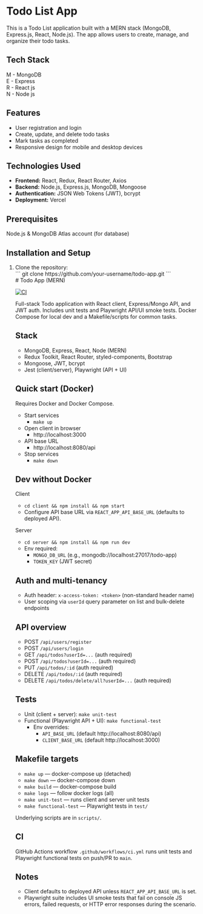 # Todo List App
This is a Todo List application built with a MERN stack (MongoDB, Express.js, React, Node.js).
The app allows users to create, manage, and organize their todo tasks.

## Tech Stack
M - MongoDB </br>
E - Express </br>
R - React js </br>
N - Node js </br>

## Features
<ul>
  <li>User registration and login</li>
  <li>Create, update, and delete todo tasks</li>
  <li>Mark tasks as completed</li>
  <li>Responsive design for mobile and desktop devices</li>
</ul>

## Technologies Used
<ul>
  <li><strong>Frontend:</strong> React, Redux, React Router, Axios</li>
  <li><strong>Backend:</strong> Node.js, Express.js, MongoDB, Mongoose</li>
  <li><strong>Authentication:</strong> JSON Web Tokens (JWT), bcrypt</li>
  <li><strong>Deployment:</strong> Vercel</li>
</ul>

## Prerequisites
Node.js &
MongoDB Atlas account (for database)

## Installation and Setup
<ol>
  <li>Clone the repository: </br>
  ```
  git clone https://github.com/your-username/todo-app.git
  ```
</li>
# Todo App (MERN)

[![CI](https://github.com/paulakimenko/todo-app/actions/workflows/ci.yml/badge.svg?branch=main)](https://github.com/paulakimenko/todo-app/actions/workflows/ci.yml)

Full-stack Todo application with React client, Express/Mongo API, and JWT auth. Includes unit tests and Playwright API/UI smoke tests. Docker Compose for local dev and a Makefile/scripts for common tasks.

## Stack

- MongoDB, Express, React, Node (MERN)
- Redux Toolkit, React Router, styled-components, Bootstrap
- Mongoose, JWT, bcrypt
- Jest (client/server), Playwright (API + UI)

## Quick start (Docker)

Requires Docker and Docker Compose.

- Start services
  - `make up`
- Open client in browser
  - http://localhost:3000
- API base URL
  - http://localhost:8080/api
- Stop services
  - `make down`

## Dev without Docker

Client
- `cd client && npm install && npm start`
- Configure API base URL via `REACT_APP_API_BASE_URL` (defaults to deployed API).

Server
- `cd server && npm install && npm run dev`
- Env required:
  - `MONGO_DB_URL` (e.g., mongodb://localhost:27017/todo-app)
  - `TOKEN_KEY` (JWT secret)

## Auth and multi-tenancy

- Auth header: `x-access-token: <token>` (non-standard header name)
- User scoping via `userId` query parameter on list and bulk-delete endpoints

## API overview

- POST `/api/users/register`
- POST `/api/users/login`
- GET `/api/todos?userId=...` (auth required)
- POST `/api/todos?userId=...` (auth required)
- PUT `/api/todos/:id` (auth required)
- DELETE `/api/todos/:id` (auth required)
- DELETE `/api/todos/delete/all?userId=...` (auth required)

## Tests

- Unit (client + server): `make unit-test`
- Functional (Playwright API + UI): `make functional-test`
  - Env overrides:
    - `API_BASE_URL` (default http://localhost:8080/api)
    - `CLIENT_BASE_URL` (default http://localhost:3000)

## Makefile targets

- `make up` — docker-compose up (detached)
- `make down` — docker-compose down
- `make build` — docker-compose build
- `make logs` — follow docker logs (all)
- `make unit-test` — runs client and server unit tests
- `make functional-test` — Playwright tests in `test/`

Underlying scripts are in `scripts/`.

## CI

GitHub Actions workflow `.github/workflows/ci.yml` runs unit tests and Playwright functional tests on push/PR to `main`.

## Notes

- Client defaults to deployed API unless `REACT_APP_API_BASE_URL` is set.
- Playwright suite includes UI smoke tests that fail on console JS errors, failed requests, or HTTP error responses during the scenario.
